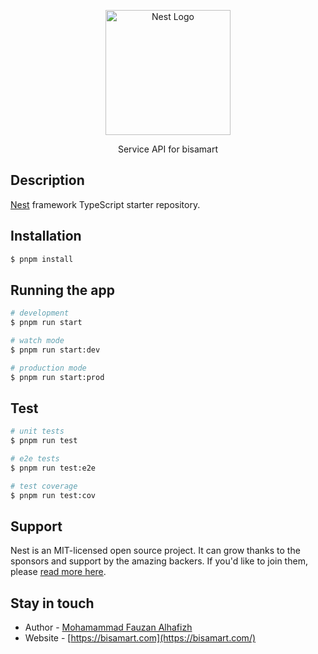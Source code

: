 <p align="center">
  <a href="https://bisamart.com/" target="blank"><img src="https://private-user-images.githubusercontent.com/110446068/375919872-c8548cac-7c09-4b52-a205-d08c2df12f2e.jpg?jwt=eyJhbGciOiJIUzI1NiIsInR5cCI6IkpXVCJ9.eyJpc3MiOiJnaXRodWIuY29tIiwiYXVkIjoicmF3LmdpdGh1YnVzZXJjb250ZW50LmNvbSIsImtleSI6ImtleTUiLCJleHAiOjE3Mjg3MDM3NDUsIm5iZiI6MTcyODcwMzQ0NSwicGF0aCI6Ii8xMTA0NDYwNjgvMzc1OTE5ODcyLWM4NTQ4Y2FjLTdjMDktNGI1Mi1hMjA1LWQwOGMyZGYxMmYyZS5qcGc_WC1BbXotQWxnb3JpdGhtPUFXUzQtSE1BQy1TSEEyNTYmWC1BbXotQ3JlZGVudGlhbD1BS0lBVkNPRFlMU0E1M1BRSzRaQSUyRjIwMjQxMDEyJTJGdXMtZWFzdC0xJTJGczMlMkZhd3M0X3JlcXVlc3QmWC1BbXotRGF0ZT0yMDI0MTAxMlQwMzI0MDVaJlgtQW16LUV4cGlyZXM9MzAwJlgtQW16LVNpZ25hdHVyZT00NmUzZTdiNDU3YjFlZjZiYjhjNjAzZjc2M2Y0NGJhNDhkODI3OWQ3YWVhNzY2MTk3MjM5YzAzZTEwODYzMjMxJlgtQW16LVNpZ25lZEhlYWRlcnM9aG9zdCJ9.yHoskFYDp8HHQBcuIJYM7wljGS9lmaxfTC6_-u1k0Og" width="200" alt="Nest Logo" /></a>
</p>

  <p align="center">Service API for bisamart </p>

## Description

[Nest](https://github.com/nestjs/nest) framework TypeScript starter repository.

## Installation

```bash
$ pnpm install
```

## Running the app

```bash
# development
$ pnpm run start

# watch mode
$ pnpm run start:dev

# production mode
$ pnpm run start:prod
```

## Test

```bash
# unit tests
$ pnpm run test

# e2e tests
$ pnpm run test:e2e

# test coverage
$ pnpm run test:cov
```

## Support

Nest is an MIT-licensed open source project. It can grow thanks to the sponsors and support by the amazing backers. If you'd like to join them, please [read more here](https://docs.nestjs.com/support).

## Stay in touch

- Author - [Mohamammad Fauzan Alhafizh](https://zenstoryy.com)
- Website - [https://bisamart.com](https://bisamart.com/)
